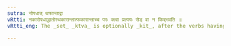 ```yaml
---
sutra: नोपधात् थफान्ताद्वा
vRtti: नकारोपधाद्धातोस्थकारान्तात्फकारान्ताच्च परः क्त्वा प्रत्ययः सेड् वा न किद्भवति ॥
vRtti_eng: The _set_ _ktva_ is optionally _kit_, after the verbs having a penultimate न् and ending in थ् and फ्.

---
```

